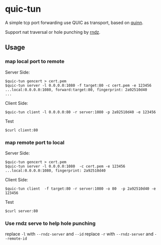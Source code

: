 # quic-tun

A simple tcp port forwarding use QUIC as transport, based on [quinn](https://github.com/quinn-rs/quinn).

Support nat traversal or hole punching by [rndz](https://github.com/optman/rndz).

## Usage

### map local port to remote

Server Side:
```
$quic-tun gencert > cert.pem
$quic-tun server -l 0.0.0.0:1080 -f target:80 -c cert.pem -e 123456
...local:0.0.0.0:1080, forward:target:80, fingerprint: 2a92510d40
...
```

Client Side:
```
$quic-tun client -l 0.0.0.0:80 -r server:1080 -p 2a92510d40 -e 123456
```

Test
```
$curl client:80
```

### map remote port to local

Server Side:
```
$quic-tun gencert > cert.pem
$quic-tun server -l 0.0.0.0:1080  -c cert.pem -e 123456
...local:0.0.0.0:1080, fingerprint: 2a92510d40
```

Client Side:
```
$quic-tun client  -f target:80 -r server:1080 -o 80  -p 2a92510d40 -e 123456
```

Test
```
$curl server:80
```

### Use rndz serve to help hole punching

replace ```-l``` with  ```--rndz-server``` and ```--id```
replace ```-r``` with  ```--rndz-server``` and ```--remote-id```



